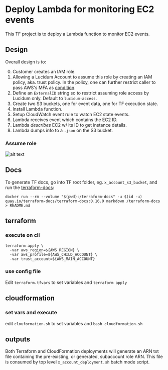 # Deploy Lambda for monitoring EC2 events

This TF project is to deploy a Lambda function to monitor EC2 events.

## Design

Overall design is to:

0. Customer creates an IAM role.
1. Allowing a Lucidum Account to assume this role by creating an IAM
   policy, aka. trust policy. In the policy, one can further restrict
   caller to pass AWS's MFA as [condition][mfa-condition].
2. Define an `ExternalID` string so to restrict assuming role access
   by Lucidum only. Default to `lucidum-access`.
3. Create two S3 buckets, one for event data, one for TF execution state.
4. Install Lambda function.
5. Setup CloudWatch event rule to watch EC2 state events.
6. Lambda receives event which contains the EC2 ID.
7. Lambda _describes_ EC2 w/ its ID to get instance details.
8. Lambda dumps info to a `.json` on the S3 bucket.

### Assume role

![alt text](https://github.com/LucidumInc/lucidum-deployment-seed/blob/master/assume-role.jpg?raw=true)


## Docs

To generate TF docs, go into TF root folder,
eg. `x_account_s3_bucket`, and run the [terraform-docs][tf-docs]:

```shell
docker run --rm --volume "$(pwd):/terraform-docs" -u $(id -u) quay.io/terraform-docs/terraform-docs:0.16.0 markdown /terraform-docs > README.md
```

## terraform

### execute on cli

```
terraform apply \
  -var aws_region=${AWS_REGION} \
  -var aws_profile=${AWS_CHILD_ACCOUNT} \
  -var trust_account=${AWS_MAIN_ACCOUNT}
```

### use config file

Edit `terraform.tfvars` to set variables and `terraform apply`


## cloudformation

### set vars and execute

edit `clouformation.sh` to set variables and `bash cloudformation.sh`


## outputs

Both Terraform and CloudFormation deployments will generate an ARN txt
file containing the pre-existing, or generated, subaccount role
ARN. This file is consumed by top level `x_account_deployment.sh`
batch mode script.



[tf-docs]: https://github.com/terraform-docs/terraform-docs
[mfa-condition]: https://docs.aws.amazon.com/STS/latest/APIReference/API_AssumeRole.html
[ec2-states]: https://docs.aws.amazon.com/AWSEC2/latest/UserGuide/ec2-instance-lifecycle.html
